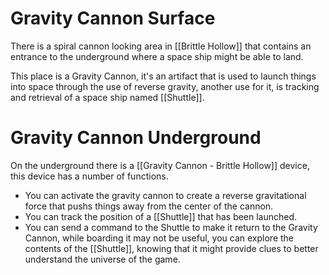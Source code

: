 # Gravity Cannon Surface
There is a spiral cannon looking area in [[Brittle Hollow]] that contains an entrance to the underground where a space ship might be able to land.

This place is a Gravity Cannon, it's an artifact that is used to launch things into space through the use of reverse gravity, another use for it, is tracking and retrieval of a space ship named [[Shuttle]].

# Gravity Cannon Underground

On the underground there is a [[Gravity Cannon - Brittle Hollow]] device, this device has a number of functions.
- You can activate the gravity cannon to create a reverse gravitational force that pushs things away from the center of the cannon.
- You can track the position of a [[Shuttle]] that has been launched.
- You can send a command to the Shuttle to make it return to the Gravity Cannon, while boarding it may not be useful, you can explore the contents of the [[Shuttle]], knowing that it might provide clues to better understand the universe of the game.